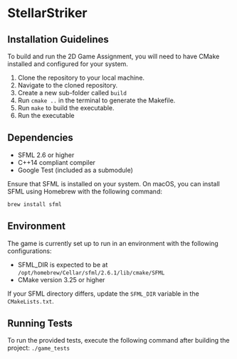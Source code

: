 # StellarStriker

## Installation Guidelines
To build and run the 2D Game Assignment, you will need to have CMake installed and configured for your system.

1. Clone the repository to your local machine.
2. Navigate to the cloned repository.
3. Create a new sub-folder called `build`
4. Run `cmake ..` in the terminal to generate the Makefile.
5. Run `make` to build the executable.
6. Run the executable

## Dependencies
- SFML 2.6 or higher
- C++14 compliant compiler
- Google Test (included as a submodule)

Ensure that SFML is installed on your system. On macOS, you can install SFML using Homebrew with the following command:

`brew install sfml`


## Environment
The game is currently set up to run in an environment with the following configurations:
- SFML_DIR is expected to be at `/opt/homebrew/Cellar/sfml/2.6.1/lib/cmake/SFML`
- CMake version 3.25 or higher

If your SFML directory differs, update the `SFML_DIR` variable in the `CMakeLists.txt`.

## Running Tests
To run the provided tests, execute the following command after building the project:
`./game_tests`



